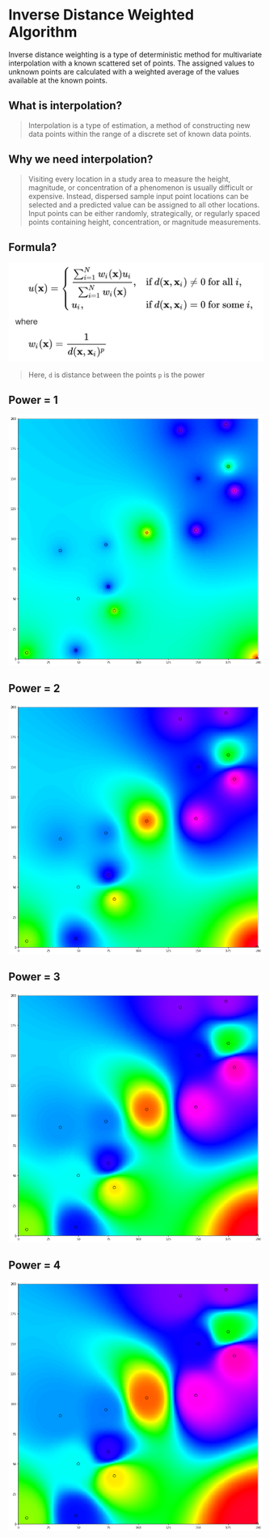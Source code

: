 # Inverse Distance Weighted Algorithm
Inverse distance weighting is a type of deterministic method for multivariate interpolation with a known scattered set of points. The assigned values to unknown points are calculated with a weighted average of the values available at the known points. 

## What is interpolation?
> Interpolation is a type of estimation, a method of constructing new data points within the range of a discrete set of known data points. 

## Why we need interpolation?
> Visiting every location in a study area to measure the height, magnitude, or concentration of a phenomenon is usually difficult or expensive. Instead, dispersed sample input point locations can be selected and a predicted value can be assigned to all other locations. Input points can be either randomly, strategically, or regularly spaced points containing height, concentration, or magnitude measurements.

## Formula?
![IDW Formula](Images/IDW.PNG)
> Here, `d` is distance between the points
        `p` is the power
## Power = 1
![Interpolation with Power=1](Images/img_200X200_P1.png)
## Power = 2
![Interpolation with Power=2](Images/img_200X200_P2.png)
## Power = 3
![Interpolation with Power=3](Images/img_200X200_P3.png)
## Power = 4
![Interpolation with Power=4](Images/img_200X200_P4.png)
